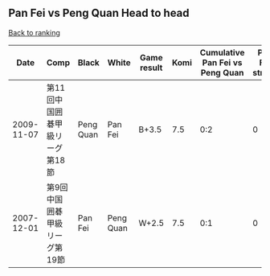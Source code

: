## Pan Fei vs Peng Quan Head to head

[Back to ranking](../../index.md)




| **Date** | **Comp** | **Black** | **White** | **Game result** | **Komi** | **Cumulative Pan Fei vs Peng Quan** | **Pan Fei streak** | **Peng Quan streak** | 
| --- | --- | --- | --- | --- | --- | --- | --- | --- |
| 2009-11-07 | 第11回中国囲碁甲級リーグ第18節 | Peng Quan | Pan Fei | B+3.5 | 7.5 | 0:2 | 0 | 2 | 
| 2007-12-01 | 第9回中国囲碁甲級リーグ第19節 | Pan Fei | Peng Quan | W+2.5 | 7.5 | 0:1 | 0 | 1 |




